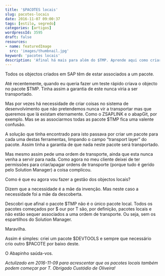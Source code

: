 ```yaml
---
title: '$PACOTES locais'
slug: pacotes-locais
date: 2016-11-07 09:00:37
tags: [estilo, segredo]
categories: [artigos]
wordpressId: 3595
draft: false
resources:
- name: featuredImage
  src: 'images/thumbnail.jpg'
keyword: 'pacotes locais'
description: 'Afinal há mais para além do $TMP. Aprende aqui como criar pacotes locais para os objectos que não pretendes que sejam transportados.'
---
```

Todos os objectos criados em SAP têm de estar associados a um pacote.

Até recentemente, quando eu queria fazer um teste rápido criava o objecto no pacote $TMP. Tinha assim a garantia de este nunca viria a ser transportado.

Mas por vezes há necessidade de criar coisas no sistema de desenvolvimento que não pretendemos nunca vir a transportar mas que queremos que lá existam eternamente. Como o ZSAPLINK e o abapGit, por exemplo. Mas se as associarmos todas as pacote $TMP fica uma valente confusão.

<!--more-->

A solução que tinha encontrado para isto passava por criar um pacote para cada uma destas ferramentas, limpando o campo “transport layer” do pacote. Assim tinha a garantia de que nada neste pacote será transportado.

Mas mesmo assim pede uma ordem de transporte, ainda que esta nunca venha a servir para nada. Como agora no meu cliente deixei de ter permissões para criar/apagar ordens de transporte (porque tudo é gerido pelo Solution Manager) a coisa complicou.

Como é que eu agora vou fazer a gestão dos objectos locais?

Dizem que a necessidade é a mãe da invenção. Mas neste caso a necessidade foi a mãe da descoberta.

Descobri que afinal o pacote $TMP não é o único pacote local. Todos os pacotes começados por $ our por T são, por definição, pacotes locais e não estão sequer associados a uma ordem de transporte. Ou seja, sem os espartilhos do Solution Manager.

Maravilha.

Assim é simples: criei um pacote $DEVTOOLS e sempre que necessário crio outro $PACOTE por baixo deste.

O Abapinho saúda-vos.

_Actulizado em 2016-11-09 para acrescentar que os pacotes locais também podem começar por T. Obrigado Custódio de Oliveira!_
